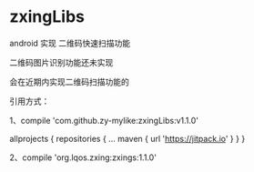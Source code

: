 # zxingLibs
android 实现 二维码快速扫描功能

二维码图片识别功能还未实现

会在近期内实现二维码扫描功能的

引用方式：

1、compile 'com.github.zy-mylike:zxingLibs:v1.1.0'

allprojects {
    repositories {
        ...
        maven { url 'https://jitpack.io' }
    }
}

2、compile 'org.lqos.zxing:zxings:1.1.0'
